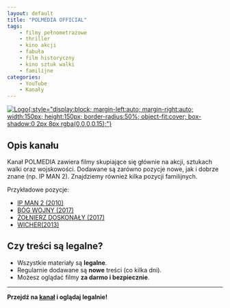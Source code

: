 ```yaml
---
layout: default
title: "POLMEDIA OFFICIAL"
tags: 
    - filmy pełnometrażowe
    - thriller
    - kino akcji
    - fabuła
    - film historyczny
    - kino sztuk walki
    - familijne
categories:
    - YouTube
    - Kanały
---
```

[![Logo](https://yt3.googleusercontent.com/ytc/AIdro_kzy6tJEHzYkdXbsfF__oZNidpKR6B0ip2hlTpe9Y6edw=s160-c-k-c0x00ffffff-no-rj){:style="display:block; margin-left:auto; margin-right:auto; width:150px; height:150px; border-radius:50%; object-fit:cover; box-shadow:0 2px 8px rgba(0,0,0,0.15);"}](https://www.youtube.com/@Polmedia)

## Opis kanału

Kanał POLMEDIA zawiera filmy skupiające się głównie na akcji, sztukach walki oraz wojskowości.
Dodawane są zarówno pozycje nowe, jak i dobrze znane (np. IP MAN 2). Znajdziemy również kilka pozycji familijnych.

Przykładowe pozycje:
- [IP MAN 2 (2010)](https://www.youtube.com/watch?v=ZqGT5QCJzRs)
- [BÓG WOJNY (2017)](https://www.youtube.com/watch?v=xxutYS2D0lM)
- [ŻOŁNIERZ DOSKONAŁY (2017) ](https://www.youtube.com/watch?v=fFeTtpbGces)
- [WICHER(2013)](https://www.youtube.com/watch?v=9dBsTgdm26g)

## Czy treści są legalne?

- Wszystkie materiały są **legalne**.
- Regularnie dodawane są **nowe** treści (co kilka dni).
- Możesz oglądać filmy **za darmo i bezpiecznie**.

---

**Przejdź na [kanał](https://www.youtube.com/@Polmedia) i oglądaj legalnie!**
